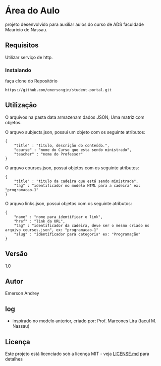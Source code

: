 # Área do Aulo
projeto desenvolvido para auxiliar aulos do curso de ADS faculdade Mauricio de Nassau.

## Requisitos
Utilizar serviço de http.

### Instalando
faça clone do Repositório

```
https://github.com/emersongin/student-portal.git
```
## Utilização

O arquivos na pasta data armazenam dados JSON; Uma matriz com objetos.

O arquvo subjects.json, possui um objeto com os seguinte atributos:

```
{
    "title" : "titulo, descrição do conteúdo.",
    "course" : "nome do Curso que esta sendo ministrado",
    "teacher" : "nome do Professor"
}
```

O arquvo courses.json, possui objetos com os seguinte atributos:

```
{
    "title" : "titulo da cadeira que está sendo ministrada",
    "tag" : "identificador no modelo HTML para a cadeira" ex: "programacao-1"
}
```

O arquvo links.json, possui objetos com os seguinte atributos:

```
{
    "name" : "nome para identificar o link",
    "href" : "link da URL",
    "tag" : "identificador da cadeira, deve ser o mesmo criado no arquivo courses.json", ex: "programacao-1"
    "slug" : "identificador para categoria" ex: "Programação"
}
```

## Versão
1.0

## Autor
Emerson Andrey

## log
- inspirado no modelo anterior, criado por: Prof. Marcones Lira (facul M. Nassau)

## Licença
Este projeto está licenciado sob a licença MIT - veja [LICENSE.md](LICENSE.md) para detalhes
